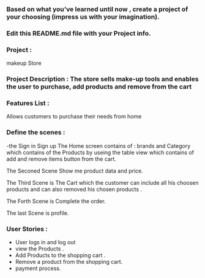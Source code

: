 

### Based on what you’ve learned until now , create a project of your choosing (impress us with your imagination).
### Edit this README.md file with your Project info.


### Project : 
makeup Store

### Project Description : The store sells make-up tools and enables the user to purchase, add products and remove from the cart


### Features List :
Allows customers to purchase their needs from home

### Define the scenes : 
-the Sign in
Sign up
The Home screen contains of :
 brands and Category which contains of the Products by useing the table view which contains of add and remove items button from the cart.


The Seconed Scene Show me product data and price.

The Third Scene is The Cart which the customer can include all his choosen products and can also removed his chosen products .

The Forth Scene is Complete the order.

The last Scene is profile.

### User Stories :
- User logs in and log out
- view the Products .
- Add Products to the shopping cart .
- Remove a product from the shopping cart.   
- payment process.



#### 

